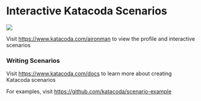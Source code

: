 # Interactive Katacoda Scenarios

[![](http://shields.katacoda.com/katacoda/aironman/count.svg)](https://www.katacoda.com/aironman "Get your profile on Katacoda.com")

Visit https://www.katacoda.com/aironman to view the profile and interactive scenarios

### Writing Scenarios
Visit https://www.katacoda.com/docs to learn more about creating Katacoda scenarios

For examples, visit https://github.com/katacoda/scenario-example
